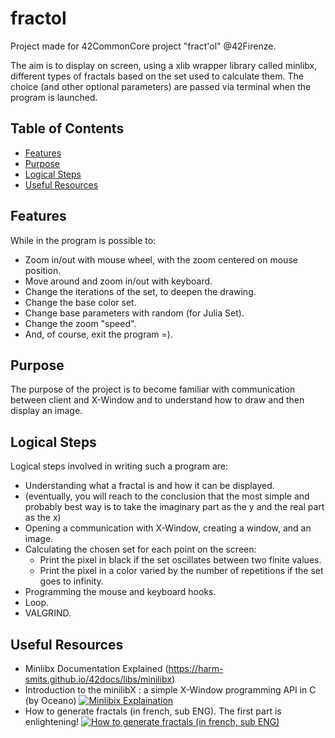 # fractol

Project made for 42CommonCore project "fract'ol" @42Firenze.

The aim is to display on screen, using a xlib wrapper library called minlibx, different types of fractals based on the set used to calculate them. The choice (and other optional parameters) are passed via terminal when the program is launched.

## Table of Contents
- [Features](#features)
- [Purpose](#purpose)
- [Logical Steps](#logical-steps)
- [Useful Resources](#useful-resources)

## Features

While in the program is possible to:
- Zoom in/out with mouse wheel, with the zoom centered on mouse position.
- Move around and zoom in/out with keyboard.
- Change the iterations of the set, to deepen the drawing.
- Change the base color set.
- Change base parameters with random (for Julia Set).
- Change the zoom "speed".
- And, of course, exit the program =).

## Purpose

The purpose of the project is to become familiar with communication between client and X-Window and to understand how to draw and then display an image.

## Logical Steps

Logical steps involved in writing such a program are:
- Understanding what a fractal is and how it can be displayed.
- (eventually, you will reach to the conclusion that the most simple and probably best way is to take the imaginary part as the y and the real part as the x)
- Opening a communication with X-Window, creating a window, and an image.
- Calculating the chosen set for each point on the screen:
  - Print the pixel in black if the set oscillates between two finite values.
  - Print the pixel in a color varied by the number of repetitions if the set goes to infinity.
- Programming the mouse and keyboard hooks.
- Loop.
- VALGRIND.

## Useful Resources

- Minlibx Documentation Explained (https://harm-smits.github.io/42docs/libs/minilibx)
- Introduction to the minilibX : a simple X-Window programming API in C (by Oceano)
[![Minlibix Explaination](https://img.youtube.com/vi/bYS93r6U0zg/0.jpg)](https://www.youtube.com/watch?v=bYS93r6U0zg)
- How to generate fractals (in french, sub ENG). The first part is enlightening!
[![How to generate fractals (in french, sub ENG)](https://img.youtube.com/vi/wUlVFYJIUNA/0.jpg)](https://www.youtube.com/watch?v=wUlVFYJIUNA)





